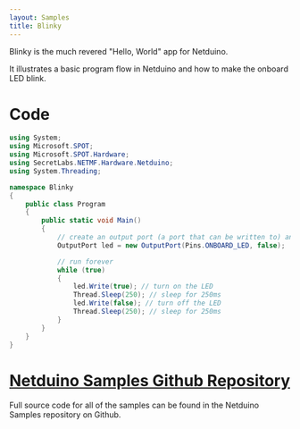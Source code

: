```yaml
---
layout: Samples
title: Blinky
---
```


Blinky is the much revered "Hello, World" app for Netduino.

It illustrates a basic program flow in Netduino and how to make the onboard LED blink.

# Code

```csharp
using System;
using Microsoft.SPOT;
using Microsoft.SPOT.Hardware;
using SecretLabs.NETMF.Hardware.Netduino;
using System.Threading;

namespace Blinky
{
    public class Program
    {
        public static void Main()
        {
            // create an output port (a port that can be written to) and wire it to the onboard LED
            OutputPort led = new OutputPort(Pins.ONBOARD_LED, false);

            // run forever
            while (true)
            {
                led.Write(true); // turn on the LED
                Thread.Sleep(250); // sleep for 250ms
                led.Write(false); // turn off the LED
                Thread.Sleep(250); // sleep for 250ms
            }
        } 
    }
}
```

# [Netduino Samples Github Repository](https://github.com/WildernessLabs/Netduino_Samples)

Full source code for all of the samples can be found in the Netduino Samples repository on Github.